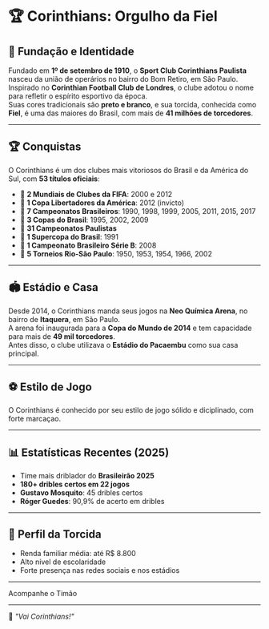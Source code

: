 # 🏆 Corinthians: Orgulho da Fiel

## 📅 Fundação e Identidade

Fundado em **1º de setembro de 1910**, o **Sport Club Corinthians Paulista** nasceu da união de operários no bairro do Bom Retiro, em São Paulo.  
Inspirado no **Corinthian Football Club de Londres**, o clube adotou o nome para refletir o espírito esportivo da época.  
Suas cores tradicionais são **preto e branco**, e sua torcida, conhecida como **Fiel**, é uma das maiores do Brasil, com mais de **41 milhões de torcedores**.

---

## 🏆 Conquistas

O Corinthians é um dos clubes mais vitoriosos do Brasil e da América do Sul, com **53 títulos oficiais**:

- 🥇 **2 Mundiais de Clubes da FIFA**: 2000 e 2012  
- 🥇 **1 Copa Libertadores da América**: 2012 (invicto)  
- 🥇 **7 Campeonatos Brasileiros**: 1990, 1998, 1999, 2005, 2011, 2015, 2017  
- 🥇 **3 Copas do Brasil**: 1995, 2002, 2009  
- 🥇 **31 Campeonatos Paulistas**  
- 🥇 **1 Supercopa do Brasil**: 1991  
- 🥇 **1 Campeonato Brasileiro Série B**: 2008  
- 🥇 **5 Torneios Rio-São Paulo**: 1950, 1953, 1954, 1966, 2002  

---

## 🏟️ Estádio e Casa

Desde 2014, o Corinthians manda seus jogos na **Neo Química Arena**, no bairro de **Itaquera**, em São Paulo.  
A arena foi inaugurada para a **Copa do Mundo de 2014** e tem capacidade para mais de **49 mil torcedores**.  
Antes disso, o clube utilizava o **Estádio do Pacaembu** como sua casa principal.

---

## ⚽ Estilo de Jogo

O Corinthians é conhecido por seu estilo de jogo sólido e diciplinado, com forte marcaçao.

---

## 📊 Estatísticas Recentes (2025)

- Time mais driblador do **Brasileirão 2025**
- **180+ dribles certos em 22 jogos**
- **Gustavo Mosquito**: 45 dribles certos  
- **Róger Guedes**: 90,9% de acerto em dribles


---

## 👥 Perfil da Torcida

- Renda familiar média: até R$ 8.800
- Alto nível de escolaridade
- Forte presença nas redes sociais e nos estádios


---
 Acompanhe o Timão

---

💬 *"Vai Corinthians!"*
